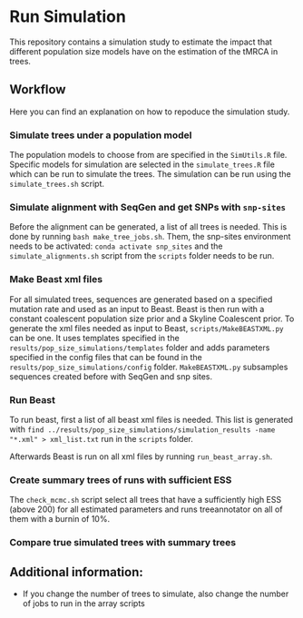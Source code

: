 # Run Simulation
This repository contains a simulation study to estimate the impact that different population size models have on the estimation of the tMRCA in trees.


## Workflow
Here you can find an explanation on how to repoduce the simulation study.

### Simulate trees under a population model
The population models to choose from are specified in the `SimUtils.R` file. Specific models for simulation are selected in the `simulate_trees.R` file which can be run to simulate the trees. The simulation can be run using the `simulate_trees.sh` script.

### Simulate alignment with SeqGen and get SNPs with `snp-sites`

Before the alignment can be generated, a list of all trees is needed. This is done by running `bash make_tree_jobs.sh`. Them, the snp-sites environment needs to be activated: `conda activate snp_sites` and the `simulate_alignments.sh` script from the `scripts` folder needs to be run.

### Make Beast xml files
For all simulated trees, sequences are generated based on a specified mutation rate and used as an input to Beast. Beast is then run with a constant coalescent population size prior and a Skyline Coalescent prior. To generate the xml files needed as input to Beast, `scripts/MakeBEASTXML.py` can be one. It uses templates specified in the `results/pop_size_simulations/templates` folder and adds parameters specified in the config files that can be found in the `results/pop_size_simulations/config` folder. `MakeBEASTXML.py` subsamples sequences created before with SeqGen and snp sites.

### Run Beast
To run beast, first a list of all beast xml files is needed. This list is generated with `find ../results/pop_size_simulations/simulation_results -name "*.xml" > xml_list.txt` run in the `scripts` folder.

Afterwards Beast is run on all xml files by running `run_beast_array.sh`.

### Create summary trees of runs with sufficient ESS
The `check_mcmc.sh` script select all trees that have a sufficiently high ESS (above $200$) for all estimated parameters and runs treeannotator on all of them with a burnin of $10\%$. 

### Compare true simulated trees with summary trees


## Additional information:
- If you change the number of trees to simulate, also change the number of jobs to run in the array scripts